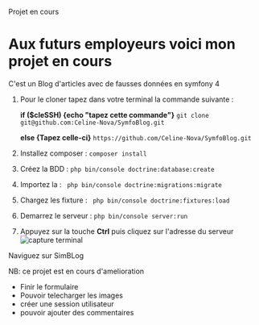 Projet en cours

# Aux futurs employeurs voici mon projet en cours

C'est un Blog d'articles avec de fausses données en symfony 4

1. Pour le cloner tapez dans votre terminal la commande suivante : 

   **if ($cleSSH) {echo "tapez cette commande"}**
``` git clone git@github.com:Celine-Nova/SymfoBlog.git ```
   
   **else {Tapez celle-ci}**
``` https://github.com/Celine-Nova/SymfoBlog.git ```
    

2. Installez composer :
``` composer install ```

3. Créez la BDD :
``` php bin/console doctrine:database:create ```

4. Importez la :
```  php bin/console doctrine:migrations:migrate ```

5. Chargez les fixture :
```  php bin/console doctrine:fixtures:load ```

6. Demarrez le serveur :
``` php bin/console server:run ```

7. Appuyez sur la touche **Ctrl** puis cliquez sur l'adresse du serveur ![capture terminal](images/Capture_terminal.PNG)

<span class="text-info">Naviguez sur  SimBLog</span>



NB: ce projet est en cours d'amelioration
- Finir le formulaire
- Pouvoir telecharger les images
- créer une session utilisateur
- pouvoir ajouter des commentaires